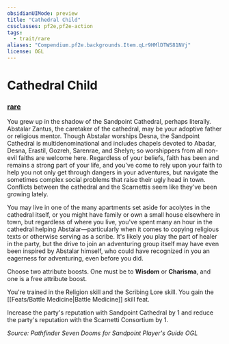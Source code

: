 ```yaml
---
obsidianUIMode: preview
title: "Cathedral Child"
cssclasses: pf2e,pf2e-action
tags:
  - trait/rare
aliases: "Compendium.pf2e.backgrounds.Item.qLr9HMlDTWS81NVj"
license: OGL
---
```

# Cathedral Child

### [rare](rare "Rare Rarity Trait")






You grew up in the shadow of the Sandpoint Cathedral, perhaps literally. Abstalar Zantus, the caretaker of the cathedral, may be your adoptive father or religious mentor. Though Abstalar worships Desna, the Sandpoint Cathedral is multidenominational and includes chapels devoted to Abadar, Desna, Erastil, Gozreh, Sarenrae, and Shelyn; so worshippers from all non-evil faiths are welcome here. Regardless of your beliefs, faith has been and remains a strong part of your life, and you've come to rely upon your faith to help you not only get through dangers in your adventures, but navigate the sometimes complex social problems that raise their ugly head in town. Conflicts between the cathedral and the Scarnettis seem like they've been growing lately.

You may live in one of the many apartments set aside for acolytes in the cathedral itself, or you might have family or own a small house elsewhere in town, but regardless of where you live, you've spent many an hour in the cathedral helping Abstalar—particularly when it comes to copying religious texts or otherwise serving as a scribe. It's likely you play the part of healer in the party, but the drive to join an adventuring group itself may have even been inspired by Abstalar himself, who could have recognized in you an eagerness for adventuring, even before you did.

Choose two attribute boosts. One must be to **Wisdom** or **Charisma**, and one is a free attribute boost.

You're trained in the Religion skill and the Scribing Lore skill. You gain the [[Feats/Battle Medicine|Battle Medicine]] skill feat.

Increase the party's reputation with Sandpoint Cathedral by 1 and reduce the party's reputation with the Scarnetti Consortium by 1.

*Source: Pathfinder Seven Dooms for Sandpoint Player's Guide*
*OGL*